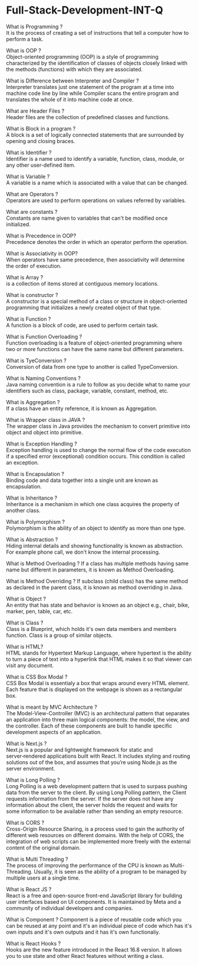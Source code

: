 # Full-Stack-Development-INT-Q

What is Programming ? <br>
It is the process of creating a set of instructions that tell a computer how to perform a task.

What is OOP ?<br>
Object-oriented programming (OOP) is a style of programming characterized by the identification of classes of objects closely linked with the methods (functions) with which they are associated.

What is Difference between Interpreter and Compiler ?<br>
Interpreter translates just one statement of the program at a time into machine code line by line while Compiler scans the entire program and translates the whole of it into machine code at once.

What are Header Files ? <br>
Header files are the collection of predefined classes and functions.

What is Block in a program ?<br>
A block is a set of logically connected statements that are surrounded by opening and closing braces.

What is Identifier ?<br>
Identifier is a name used to identify a variable, function, class, module, or any other user-defined item.

What is Variable ?<br>
A variable is a name which is associated with a value that can be changed.

What are Operators ?<br>
Operators are used to perform operations on values referred by variables.

What are constants ?<br>
Constants are name given to variables that can't be modified once initialized.

What is Precedence in OOP?<br>
Precedence denotes the order in which an operator perform the operation. 

What is Associativity in OOP?<br>
When operators have same precedence, then associativity will determine the order of execution.

What is Array ?<br>
is a collection of items stored at contiguous memory locations.

What is constructor ? <br>
A constructor is a special method of a class or structure in object-oriented programming that initializes a newly created object of that type.

What is Function ?<br>
A function is a block of code, are used to perform certain task.

What is Function Overloading ?<br>
Function overloading is a feature of object-oriented programming where two or more functions can have the same name but different parameters.

What is TyeConversion ?<br>
Conversion of data from one type to another is called TypeConversion.

What is Naming Conventions ?<br>
Java naming convention is a rule to follow as you decide what to name your identifiers such as class, package, variable, constant, method, etc.

What is Aggregation ?<br>
If a class have an entity reference, it is known as Aggregation.

What is Wrapper class in JAVA ?<br>
The wrapper class in Java provides the mechanism to convert primitive into object and object into primitive.

What is Exception Handling ?<br>
Exception handling is used to change the normal flow of the code execution if a specified error (exceptional) condition occurs. This condition is called an exception. 

What is Encapsulation ? <br>
Binding code and data together into a single unit are known as encapsulation.

What is Inheritance ?<br>
Inheritance is a mechanism in which one class acquires the property of another class.

What is Polymorphism ?<br>
Polymorphism is the ability of an object to identify as more than one type. 

What is Abstraction ? <br>
Hiding internal details and showing functionality is known as abstraction. For example phone call, we don't know the internal processing.

What is Method Overloading ? 
If a class has multiple methods having same name but different in parameters, it is known as Method Overloading.<br>

What is Method Overriding ?
If subclass (child class) has the same method as declared in the parent class, it is known as method overriding in Java.

What is Object ?<br>
An entity that has state and behavior is known as an object e.g., chair, bike, marker, pen, table, car, etc.

What is Class ?<br>
Class is a Blueprint, which holds it's own data members and members function.
Class is a group of similar objects.

What is HTML?<br> 
HTML stands for Hypertext Markup Language, where hypertext is the ability to turn a piece of text into a hyperlink that HTML makes it so that viewer can visit any document.

What is CSS Box Modal ? <br>
CSS Box Modal is essentialy a box that wraps around every HTML element. Each feature that is displayed on the webpage is shown as a rectangular box. 


What is meant by MVC Architecture ? <br>
The Model-View-Controller (MVC) is an architectural pattern that separates an application into three main logical components: the model, the view, and the controller. Each of these components are built to handle specific development aspects of an application.

What is Next.js ?<br>
Next.js is a popular and lightweight framework for static and server‑rendered applications built with React. It includes styling and routing solutions out of the box, and assumes that you’re using Node.js as the server environment.

What is Long Polling ? <br>
Long Polling is a web development pattern that is used to surpass pushing data from the server to the client. By using Long Polling pattern, the Client requests information from the server. If the server does not have any information about the client, the server holds the request and waits for some information to be available rather than sending an empty resource.


What is CORS ? <br>
Cross-Origin Resource Sharing, is a process used to gain the authority of different web resources on different domains. With the help of CORS, the integration of web scripts can be implemented more freely with the external content of the original domain.

What is Multi Threading ? <br>
The process of improving the performance of the CPU is known as Multi-Threading. Usually, it is seen as the ability of a program to be managed by multiple users at a single time.

What is React JS ?<br>
React is a free and open-source front-end JavaScript library for building user interfaces based on UI components. It is maintained by Meta and a community of individual developers and companies. 

What is Component ?
Component is a piece of reusable code which you can be reused at any point and it's an individual piece of code which has it's own inputs and it's own outputs and it has it's own functionaliy.

What is React Hooks ? <br>
Hooks are the new feature introduced in the React 16.8 version. It allows you to use state and other React features without writing a class.
